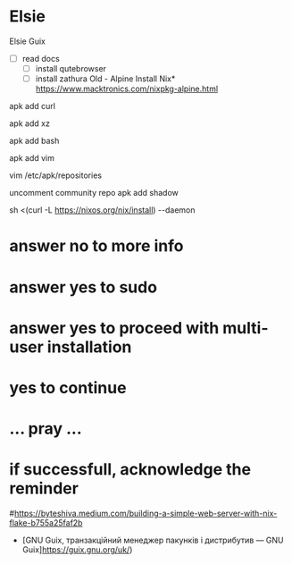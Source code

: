 # Elsie

Elsie Guix

* [ ] read docs
     * [ ] install qutebrowser
     * [ ] install zathura
Old - Alpine
Install Nix* https://www.macktronics.com/nixpkg-alpine.html

apk add curl

apk add xz

apk add bash

apk add vim

vim /etc/apk/repositories

uncomment community repo
apk add shadow

sh <(curl -L <https://nixos.org/nix/install>) --daemon

# answer no to more info

# answer yes to sudo

# answer yes to proceed with multi-user installation

# yes to continue

# ... pray ...

# if successfull, acknowledge the reminder


#https://byteshiva.medium.com/building-a-simple-web-server-with-nix-flake-b755a25faf2b
* [GNU Guix, транзакційний менеджер пакунків і дистрибутив — GNU Guix]https://guix.gnu.org/uk/)





